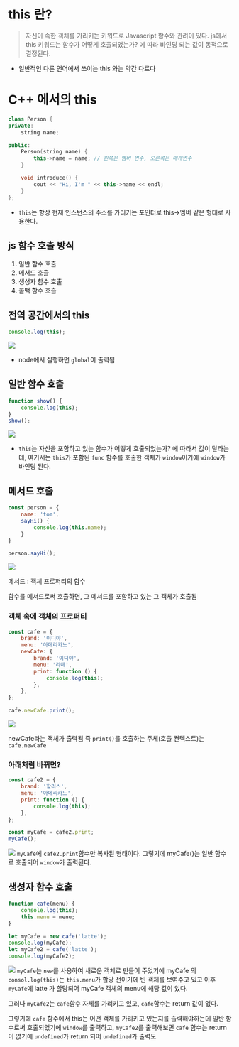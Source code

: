 # this 란?
> 자신이 속한 객체를 가리키는 키워드로 Javascript 함수와 관려이 있다.
> js에서 this 키워드는 함수가 어떻게 호출되었는가? 에 따라 바인딩 되는 값이 동적으로 결정된다.

- 일반적인 다른 언어에서 쓰이는 this 와는 약간 다르다
# C++ 에서의 this
```c++
class Person {
private:
    string name;

public:
    Person(string name) {
        this->name = name; // 왼쪽은 멤버 변수, 오른쪽은 매개변수
    }

    void introduce() {
        cout << "Hi, I'm " << this->name << endl;
    }
};
```

- `this`는 항상 현재 인스턴스의 주소를 가리키는 포인터로 this->멤버 같은 형태로 사용한다.
## js 함수 호출 방식
1. 일반 함수 호출
2. 메서드 호출
3. 생성자 함수 호출
4. 콜백 함수 호출

## 전역 공간에서의 this
```js
console.log(this);
```
![](https://i.imgur.com/sBNovrY.png)
- node에서 실행하면 `global`이 출력됨

## 일반 함수 호출
```js
function show() {
    console.log(this);
}
show();
```
![](https://i.imgur.com/sBNovrY.png)
- `this`는 자신을 포함하고 있는 함수가 어떻게 호출되었는가? 에 따라서 값이 달라는데, 여기서는 `this`가 포함된 `func` 함수를 호출한 객체가 `window`이기에 `window`가 바인딩 된다.
## 메서드 호출
```js
const person = {
    name: 'tom',
    sayHi() {
        console.log(this.name);
    }
}

person.sayHi();
```
![](https://i.imgur.com/LI455yO.png)

메서드 : 객체 프로퍼티의 함수

함수를 메서드로써 호출하면, 그 메서드를 포함하고 있는 그 객체가 호출됨

### 객체 속에 객체의 프로퍼티
```js
const cafe = {
    brand: '이디야',
    menu: '아메리카노',
    newCafe: {
        brand: '이디야',
        menu: '라떼',
        print: function () {
            console.log(this);
        },
    },
};

cafe.newCafe.print();
```
![](https://i.imgur.com/XOcxRxs.png)

newCafe라는 객체가 출력됨
즉 `print()`를 호출하는 주체(호출 컨텍스트)는 `cafe.newCafe`

### 아래처럼 바뀌면?
```js
const cafe2 = {
    brand: '할리스',
    menu: '아메리카노',
    print: function () {
        console.log(this);
    },
};

const myCafe = cafe2.print;
myCafe();
```
![](https://i.imgur.com/LIUTz3O.png)
`myCafe`에 `cafe2.print`함수만 복사된 형태이다.
그렇기에 myCafe()는 일반 함수로 호출되어 `window`가 출력된다.

## 생성자 함수 호출
```js
function cafe(menu) {
    console.log(this);
    this.menu = menu;
}

let myCafe = new cafe('latte');
console.log(myCafe);
let myCafe2 = cafe('latte');
console.log(myCafe2);
```
![](https://i.imgur.com/DKVhAi7.png)
`myCafe`는 `new`를 사용하여 새로운 객체로 만들어 주었기에 myCafe 의`consol.log(this)`는 `this.menu`가 할당 전이기에 빈 객체를 보여주고 있고
이후 `myCafe`에 latte 가 할당되어 myCafe 객체의 menu에 해당 값이 있다.

그러나 `myCafe2`는 `cafe`함수 자체를 가리키고 있고, `cafe`함수는 return 값이 없다.

그렇기에 `cafe` 함수에서 this는 어떤 객체를 가리키고 있는지를 출력해야하는데 일반 함수로써 호출되었기에 `window`를 출력하고, `myCafe2`를 출력해보면 `cafe` 함수는 return 이 없기에 `undefined`가 return 되어 `undefined`가 출력도
